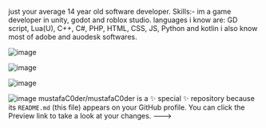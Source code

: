 just your average 14 year old software developer.
Skills:-
im a game developer in unity, godot and roblox studio. languages i know are:
 GD script, Lua(U), C++, C#, PHP, HTML, CSS, JS, Python and kotlin
i also know most of adobe and auodesk softwares.

![image](https://github.com/user-attachments/assets/113e4317-14c9-4d2a-a397-e0f030404068)

![image](https://github.com/user-attachments/assets/f33f5550-55e8-49fe-97e9-e28cdadc4640)

![image](https://github.com/user-attachments/assets/85d53c05-0692-4b44-b7eb-d721538ac4bd)

![image](https://github.com/user-attachments/assets/fc0bb994-dc99-45e0-82f0-53b364e0e1fe)
mustafaC0der/mustafaC0der is a ✨ special ✨ repository because its `README.md` (this file) appears on your GitHub profile.
You can click the Preview link to take a look at your changes.
--->
